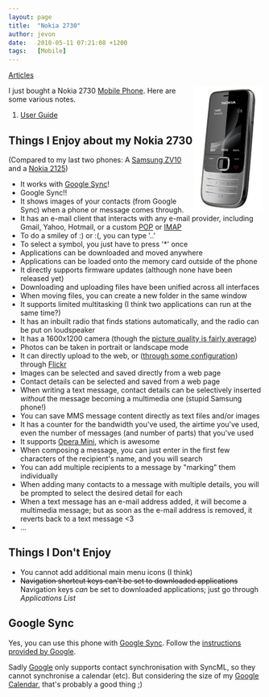 ```yaml
---
layout: page
title:  "Nokia 2730"
author: jevon
date:   2010-05-11 07:21:08 +1200
tags:   [Mobile]
---
```


[Articles](Articles.md)

<img src="/img/nokia 2730.png" align="right">I just bought a Nokia 2730 [Mobile Phone](mobile-phone.md). Here are some various notes.

1. <a href="http://nds1.nokia.com/files/support/apac/phones/guides/Nokia_2730_UG_en.pdf">User Guide</a>

## Things I Enjoy about my Nokia 2730
(Compared to my last two phones: A [Samsung ZV10](Samsung_ZV10.md) and a [Nokia 2125](nokia-2125.md))

* It works with [Google Sync](google-synC.md)!
* Google Sync!!
* It shows images of your contacts (from Google Sync) when a phone or message comes through.
* It has an e-mail client that interacts with any e-mail provider, including Gmail, Yahoo, Hotmail, or a custom [POP](pop.md) or [IMAP](imap.md)
* To do a smiley of :) or :(, you can type '..'
* To select a symbol, you just have to press '*' once
* Applications can be downloaded and moved anywhere
* Applications can be loaded onto the memory card outside of the phone
* It directly supports firmware updates (although none have been released yet)
* Downloading and uploading files have been unified across all interfaces
* When moving files, you can create a new folder in the same window
* It supports limited multitasking (I think two applications can run at the same time?)
* It has an inbuilt radio that finds stations automatically, and the radio can be put on loudspeaker
* It has a 1600x1200 camera (though the <a href="http://share.ovi.com/media/jevonwright.PublicAlbum/jevonwright.10002">picture quality is fairly average</a>)
* Photos can be taken in portrait or landscape mode
* It can directly upload to the web, or (<a href="http://thesymbianblog.com/2008/02/22/if-flickrovi-doesnt-show-up-in-share-online-3/">through some configuration</a>) through [Flickr](flickr.md)
* Images can be selected and saved directly from a web page
* Contact details can be selected and saved from a web page
* When writing a text message, contact details can be selectively inserted _without_ the message becoming a multimedia one (stupid Samsung phone!)
* You can save MMS message content directly as text files and/or images
* It has a counter for the bandwidth you've used, the airtime you've used, even the number of messages (and number of parts) that you've used
* It supports [Opera Mini](opera-mini.md), which is awesome
* When composing a message, you can just enter in the first few characters of the recipient's name, and you will search 
* You can add multiple recipients to a message by "marking" them individually
* When adding many contacts to a message with multiple details, you will be prompted to select the desired detail for each
* When a text message has an e-mail address added, it will become a multimedia message; but as soon as the e-mail address is removed, it reverts back to a text message <3
* ...

## Things I Don't Enjoy
* You cannot add additional main menu icons (I think)
* <strike>Navigation shortcut keys can't be set to downloaded applications</strike> Navigation keys _can_ be set to downloaded applications; just go through _Applications List_

## Google Sync
Yes, you can use this phone with <a href="http://www.google.com/mobile/sync/">Google Sync</a>. Follow the <a href="http://www.google.com/support/mobile/bin/answer.py?hl=en&answer=98011">instructions provided by Google</a>.

Sadly [Google](google.md) only supports contact synchronisation with SyncML, so they cannot synchronise a calendar (etc). But considering the size of my [Google Calendar](google-Calendar.md), that's probably a good thing ;)
